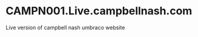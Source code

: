CAMPN001.Live.campbellnash.com
==============================

Live version of campbell nash umbraco website